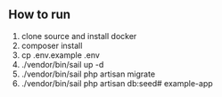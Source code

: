 ## How to run

1. clone source and install docker
2. composer install
3. cp .env.example .env
4. ./vendor/bin/sail up -d
6. ./vendor/bin/sail php artisan migrate
7. ./vendor/bin/sail php artisan db:seed# example-app
